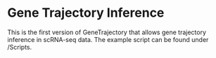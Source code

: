 # Gene Trajectory Inference

This is the first version of GeneTrajectory that allows gene trajectory inference in scRNA-seq data. The example script can be found under /Scripts.
